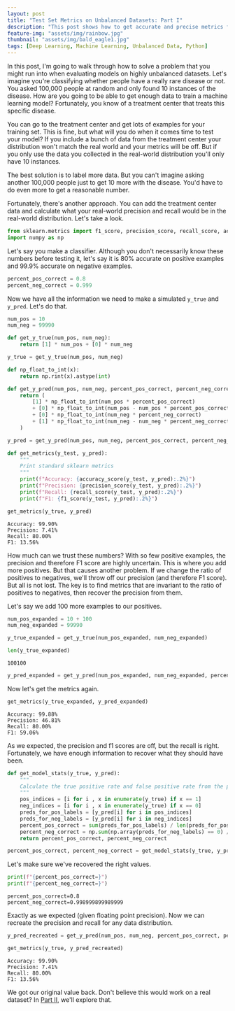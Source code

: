 ```yaml
---
layout: post
title: "Test Set Metrics on Unbalanced Datasets: Part I"
description: "This post shows how to get accurate and precise metrics from a test set when you have an unbalanced dataset."
feature-img: "assets/img/rainbow.jpg"
thumbnail: "assets/img/bald_eagle1.jpg"
tags: [Deep Learning, Machine Learning, Unbalanced Data, Python]
---
```


In this post, I'm going to walk through how to solve a problem that you might run into when evaluating models on highly unbalanced datasets. Let's imagine you're classifying whether people have a really rare disease or not. You asked 100,000 people at random and only found 10 instances of the disease. How are you going to be able to get enough data to train a machine learning model? Fortunately, you know of a treatment center that treats this specific disease.

You can go to the treatment center and get lots of examples for your training set. This is fine, but what will you do when it comes time to test your model? If you include a bunch of data from the treatment center your distribution won't match the real world and your metrics will be off. But if you only use the data you collected in the real-world distribution you'll only have 10 instances.

The best solution is to label more data. But you can't imagine asking another 100,000 people just to get 10 more with the disease. You'd have to do even more to get a reasonable number.

Fortunately, there's another approach. You can add the treatment center data and calculate what your real-world precision and recall would be in the real-world distribution. Let's take a look.


```python
from sklearn.metrics import f1_score, precision_score, recall_score, accuracy_score
import numpy as np
```

Let's say you make a classifier. Although you don't necessarily know these numbers before testing it, let's say it is 80% accurate on positive examples and 99.9% accurate on negative examples.


```python
percent_pos_correct = 0.8
percent_neg_correct = 0.999
```

Now we have all the information we need to make a simulated `y_true` and `y_pred`. Let's do that.


```python
num_pos = 10
num_neg = 99990
```


```python
def get_y_true(num_pos, num_neg):
    return [1] * num_pos + [0] * num_neg
```


```python
y_true = get_y_true(num_pos, num_neg)
```


```python
def np_float_to_int(x):
    return np.rint(x).astype(int)

def get_y_pred(num_pos, num_neg, percent_pos_correct, percent_neg_correct):
    return (
        [1] * np_float_to_int(num_pos * percent_pos_correct)
        + [0] * np_float_to_int(num_pos - num_pos * percent_pos_correct)
        + [0] * np_float_to_int(num_neg * percent_neg_correct)
        + [1] * np_float_to_int(num_neg - num_neg * percent_neg_correct)
    )

```


```python
y_pred = get_y_pred(num_pos, num_neg, percent_pos_correct, percent_neg_correct)
```


```python
def get_metrics(y_test, y_pred):
    """
    Print standard sklearn metrics
    """
    print(f"Accuracy: {accuracy_score(y_test, y_pred):.2%}")
    print(f"Precision: {precision_score(y_test, y_pred):.2%}")
    print(f"Recall: {recall_score(y_test, y_pred):.2%}")
    print(f"F1: {f1_score(y_test, y_pred):.2%}")
```


```python
get_metrics(y_true, y_pred)
```

    Accuracy: 99.90%
    Precision: 7.41%
    Recall: 80.00%
    F1: 13.56%
    

How much can we trust these numbers? With so few positive examples, the precision and therefore F1 score are highly uncertain. This is where you add more positives. But that causes another problem. If we change the ratio of positives to negatives, we'll throw off our precision (and therefore F1 score). But all is not lost. The key is to find metrics that are invariant to the ratio of positives to negatives, then recover the precision from them.

Let's say we add 100 more examples to our positives.


```python
num_pos_expanded = 10 + 100
num_neg_expanded = 99990
```


```python
y_true_expanded = get_y_true(num_pos_expanded, num_neg_expanded)
```


```python
len(y_true_expanded)
```




    100100




```python
y_pred_expanded = get_y_pred(num_pos_expanded, num_neg_expanded, percent_pos_correct, percent_neg_correct)
```

Now let's get the metrics again.


```python
get_metrics(y_true_expanded, y_pred_expanded)
```

    Accuracy: 99.88%
    Precision: 46.81%
    Recall: 80.00%
    F1: 59.06%
    

As we expected, the precision and f1 scores are off, but the recall is right. Fortunately, we have enough information to recover what they should have been.


```python
def get_model_stats(y_true, y_pred):
    """
    Calculate the true positive rate and false positive rate from the predictions and labels.
    """
    pos_indices = [i for i , x in enumerate(y_true) if x == 1]
    neg_indices = [i for i , x in enumerate(y_true) if x == 0]
    preds_for_pos_labels = [y_pred[i] for i in pos_indices]
    preds_for_neg_labels = [y_pred[i] for i in neg_indices]
    percent_pos_correct = sum(preds_for_pos_labels) / len(preds_for_pos_labels)
    percent_neg_correct = np.sum(np.array(preds_for_neg_labels) == 0) / len(preds_for_neg_labels)
    return percent_pos_correct, percent_neg_correct
```


```python
percent_pos_correct, percent_neg_correct = get_model_stats(y_true, y_pred)
```

Let's make sure we've recovered the right values.


```python
print(f"{percent_pos_correct=}")
print(f"{percent_neg_correct=}")
```

    percent_pos_correct=0.8
    percent_neg_correct=0.998999899989999
    

Exactly as we expected (given floating point precision). Now we can recreate the precision and recall for any data distribution.


```python
y_pred_recreated = get_y_pred(num_pos, num_neg, percent_pos_correct, percent_neg_correct)
```


```python
get_metrics(y_true, y_pred_recreated)
```

    Accuracy: 99.90%
    Precision: 7.41%
    Recall: 80.00%
    F1: 13.56%
    

We got our original value back. Don't believe this would work on a real dataset? In [Part II](https://jss367.github.io/test-set-metrics-on-unbalanced-datasets-part-ii.html), we'll explore that.
